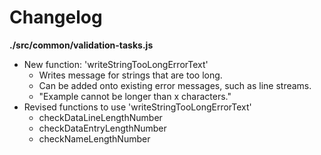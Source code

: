 # Changelog

**./src/common/validation-tasks.js**
* New function: 'writeStringTooLongErrorText'
	* Writes message for strings that are too long.
	* Can be added onto existing error messages, such as line streams.
	* "Example cannot be longer than x characters."
* Revised functions to use 'writeStringTooLongErrorText'
	* checkDataLineLengthNumber
	* checkDataEntryLengthNumber
	* checkNameLengthNumber
